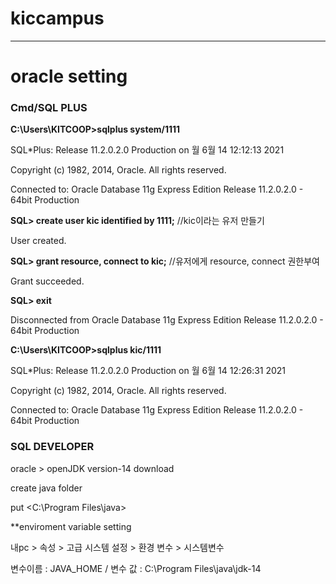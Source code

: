 # kiccampus
---
# oracle setting

### Cmd/SQL PLUS
**C:\Users\KITCOOP>sqlplus system/1111**

SQL*Plus: Release 11.2.0.2.0 Production on 월 6월 14 12:12:13 2021

Copyright (c) 1982, 2014, Oracle.  All rights reserved.


Connected to:
Oracle Database 11g Express Edition Release 11.2.0.2.0 - 64bit Production

**SQL> create user kic identified by 1111;** //kic이라는 유저 만들기

User created.

**SQL> grant resource, connect to kic;** //유저에게 resource, connect 권한부여

Grant succeeded.

**SQL> exit**

Disconnected from Oracle Database 11g Express Edition Release 11.2.0.2.0 - 64bit Production

**C:\Users\KITCOOP>sqlplus kic/1111**

SQL*Plus: Release 11.2.0.2.0 Production on 월 6월 14 12:26:31 2021

Copyright (c) 1982, 2014, Oracle.  All rights reserved.


Connected to:
Oracle Database 11g Express Edition Release 11.2.0.2.0 - 64bit Production

### SQL DEVELOPER
oracle > openJDK version-14 download

create java folder

put <C:\Program Files\java>

**enviroment variable setting

내pc > 속성 > 고급 시스템 설정 > 환경 변수 > 시스템변수

변수이름 : JAVA_HOME / 변수 값 : C:\Program Files\java\jdk-14
